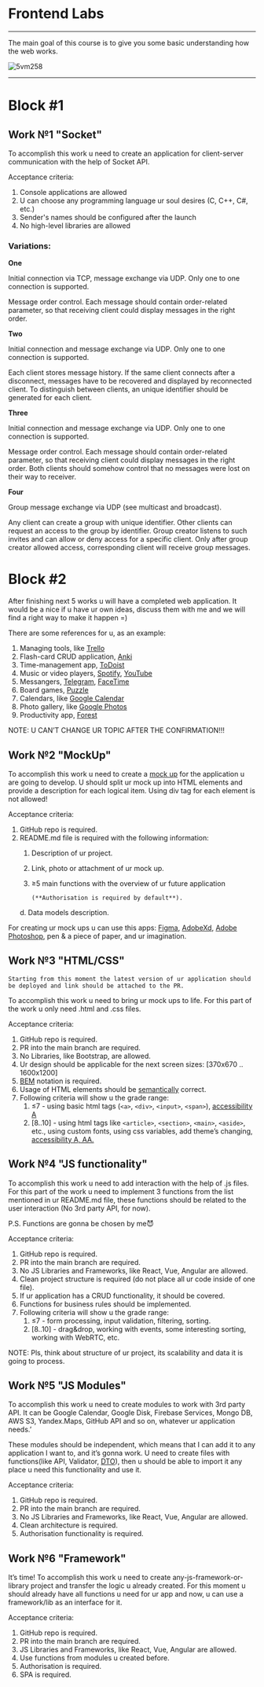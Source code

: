 # Frontend Labs

---

The main goal of this course is to give you some basic understanding how the web works.

![5vm258](https://user-images.githubusercontent.com/43992068/150689739-d1da58ff-e8bc-4cf1-85a5-fe7089b846d9.jpg)

---

# Block #1

## Work №1 "Socket"

To accomplish this work u need to create an application for client-server communication with the help of Socket API.

Acceptance criteria:

1. Console applications are allowed
2. U can choose any programming language ur soul desires (C, C++, C#, etc.)
3. Sender's names should be configured after the launch
4. No high-level libraries are allowed

### Variations:

**One**

Initial connection via TCP, message exchange via UDP. Only one to one connection is supported.

Message order control. Each message should contain order-related parameter, so that receiving client could display messages in the right order.

**Two**

Initial connection and message exchange via UDP. Only one to one connection is supported.

Each client stores message history. If the same client connects after a disconnect, messages have to be recovered and displayed by reconnected client. To distinguish between clients, an unique identifier should be generated for each client.

**Three**

Initial connection and message exchange via UDP. Only one to one connection is supported.

Message order control. Each message should contain order-related parameter, so that receiving client could display messages in the right order. Both clients should somehow control that no messages were lost on their way to receiver.

**Four**

Group message exchange via UDP (see multicast and broadcast).

Any client can create a group with unique identifier. Other clients can request an access to the group by identifier. Group creator listens to such invites and can allow or deny access for a specific client. Only after group creator allowed access, corresponding client will receive group messages.

# Block #2

After finishing next 5 works u will have a completed web application. It would be a nice if u have ur own ideas, discuss them with me and we will find a right way to make it happen =)

There are some references for u, as an example:

1. Managing tools, like [Trello](https://trello.com/en)
2. Flash-card CRUD application, [Anki](https://apps.ankiweb.net)
3. Time-management app, [ToDoist](https://todoist.com)
4. Music or video players, [Spotify](https://www.spotify.com/by-ru/), [YouTube](https://www.youtube.com)
5. Messangers, [Telegram](https://telegram.org), [FaceTime](https://support.apple.com/en-us/HT204380)
6. Board games, [Puzzle](https://www.jigsawplanet.com/?rc=play&pid=341f5b46da3d)
7. Calendars, like [Google Calendar](https://calendar.google.com/calendar/u/0/r?pli=1)
8. Photo gallery, like [Google Photos](https://www.google.com/photos/about/)
9. Productivity app, [Forest](https://www.forestapp.cc)

NOTE: U CAN’T CHANGE UR TOPIC AFTER THE CONFIRMATION!!!

## Work №2 "MockUp"

To accomplish this work u need to create a [mock up](https://www.researchgate.net/profile/Jan-Marco-Leimeister/publication/241194731/figure/fig2/AS:392809023590401@1470664377080/Example-of-a-mockup.png) for the application u are going to develop. U should split ur mock up into HTML elements and provide a description for each logical item. Using div tag for each element is not allowed!

Acceptance criteria:

1. GitHub repo is required.
2. README.md file is required with the following information:
    1. Description of ur project.
    2. Link, photo or attachment of ur mock up.
    3. ≥5 main functions with the overview of ur future application

           (**Authorisation is required by default**).

   d. Data models description.


For creating ur mock ups u can use this apps: [Figma](https://www.figma.com), [AdobeXd](https://www.adobe.com/products/xd.html), [Adobe Photoshop](https://www.adobe.com/products/photoshop.html), pen & a piece of paper, and ur imagination.

## Work №3 "HTML/CSS"

`Starting from this moment the latest version of ur application should be deployed and link should be attached to the PR.`

To accomplish this work u need to bring ur mock ups to life. For this part of the work u only need .html and .css files.

Acceptance criteria:

1. GitHub repo is required.
2. PR into the main branch are required.
3. No Libraries, like Bootstrap, are allowed.
4. Ur design should be applicable for the next screen sizes: [370x670 .. 1600x1200]
5. [BEM](https://en.bem.info/methodology/quick-start/) notation is required.
6. Usage of HTML elements should be [semantically](https://www.freecodecamp.org/news/semantic-html5-elements/) correct.
7. Following criteria will show u the grade range:
    1. ≤7 - using basic html tags (`<a>`, `<div>`, `<input>`, `<span>`), [accessibility A](https://www.accessiblemetrics.com/blog/what-are-the-levels-of-wcag-compliance/)
    2. [8..10] - using html tags like `<article>`, `<section>`, `<main>`, `<aside>`, etc., using custom fonts, using css variables, add theme’s changing, [accessibility A, AA.](https://www.accessiblemetrics.com/blog/what-are-the-levels-of-wcag-compliance/)


## Work №4 "JS functionality"

To accomplish this work u need to add interaction with the help of .js files. For this part of the work u need to implement 3 functions from the list mentioned in ur README.md file, these functions should be related to the user interaction (No 3rd party API, for now).

P.S. Functions are gonna be chosen by me😈

Acceptance criteria:

1. GitHub repo is required.
2. PR into the main branch are required.
3. No JS Libraries and Frameworks, like React, Vue, Angular are allowed.
4. Clean project structure is required (do not place all ur code inside of one file).
5. If ur application has a CRUD functionality, it should be covered.
6. Functions for business rules should be implemented.
7. Following criteria will show u the grade range:
    1. ≤7 - form processing, input validation, filtering, sorting.
    2. [8..10] - drag&drop, working with events, some interesting sorting, working with WebRTC, etc.


NOTE: Pls, think about structure of ur project, its scalability and data it is going to process.

## Work №5 "JS Modules"

To accomplish this work u need to create modules to work with 3rd party API. It can be Google Calendar, Google Disk, Firebase Services, Mongo DB, AWS S3, Yandex.Maps, GitHub API and so on, whatever ur application needs.’

These modules should be independent, which means that I can add it to any application I want to, and it’s gonna work. U need to create files with functions(like API, Validator, [DTO](https://en.wikipedia.org/wiki/Data_transfer_object)), then u should be able to import it any place u need this functionality and use it.

Acceptance criteria:

1. GitHub repo is required.
2. PR into the main branch are required.
3. No JS Libraries and Frameworks, like React, Vue, Angular are allowed.
4. Clean architecture is required.
5. Authorisation functionality is required.

## Work №6 "Framework"

It’s time! To accomplish this work u need to create any-js-framework-or-library project and  transfer the logic u already created. For this moment u should already have all functions u need for ur app and now, u can use a framework/lib as an interface for it.

Acceptance criteria:

1. GitHub repo is required.
2. PR into the main branch are required.
3. JS Libraries and Frameworks, like React, Vue, Angular are allowed.
4. Use functions from modules u created before.
5. Authorisation is required.
6. SPA is required.
